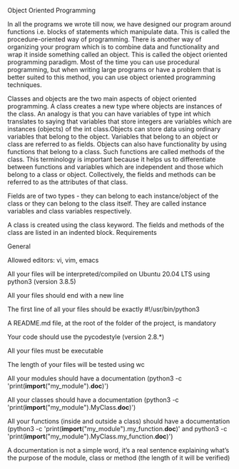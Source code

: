 Object Oriented Programming

In all the programs we wrote till now, we have designed our program around functions i.e. blocks of statements which manipulate data. This is called the procedure-oriented way of programming. There is another way of organizing your program which is to combine data and functionality and wrap it inside something called an object. This is called the object oriented programming paradigm. Most of the time you can use procedural programming, but when writing large programs or have a problem that is better suited to this method, you can use object oriented programming techniques.



Classes and objects are the two main aspects of object oriented programming. A class creates a new type where objects are instances of the class. An analogy is that you can have variables of type int which translates to saying that variables that store integers are variables which are instances (objects) of the int class.Objects can store data using ordinary variables that belong to the object. Variables that belong to an object or class are referred to as fields. Objects can also have functionality by using functions that belong to a class. Such functions are called methods of the class. This terminology is important because it helps us to differentiate between functions and variables which are independent and those which belong to a class or object. Collectively, the fields and methods can be referred to as the attributes of that class.



Fields are of two types - they can belong to each instance/object of the class or they can belong to the class itself. They are called instance variables and class variables respectively.



A class is created using the class keyword. The fields and methods of the class are listed in an indented block.
    Requirements

General

Allowed editors: vi, vim, emacs

All your files will be interpreted/compiled on Ubuntu 20.04 LTS using python3 (version 3.8.5)

All your files should end with a new line

The first line of all your files should be exactly #!/usr/bin/python3

A README.md file, at the root of the folder of the project, is mandatory

Your code should use the pycodestyle (version 2.8.*)

All your files must be executable

The length of your files will be tested using wc

All your modules should have a documentation (python3 -c 'print(__import__("my_module").__doc__)')

All your classes should have a documentation (python3 -c 'print(__import__("my_module").MyClass.__doc__)')

All your functions (inside and outside a class) should have a documentation (python3 -c 'print(__import__("my_module").my_function.__doc__)' and python3 -c 'print(__import__("my_module").MyClass.my_function.__doc__)')

A documentation is not a simple word, it’s a real sentence explaining what’s the purpose of the module, class or method (the length of it will be verified)
